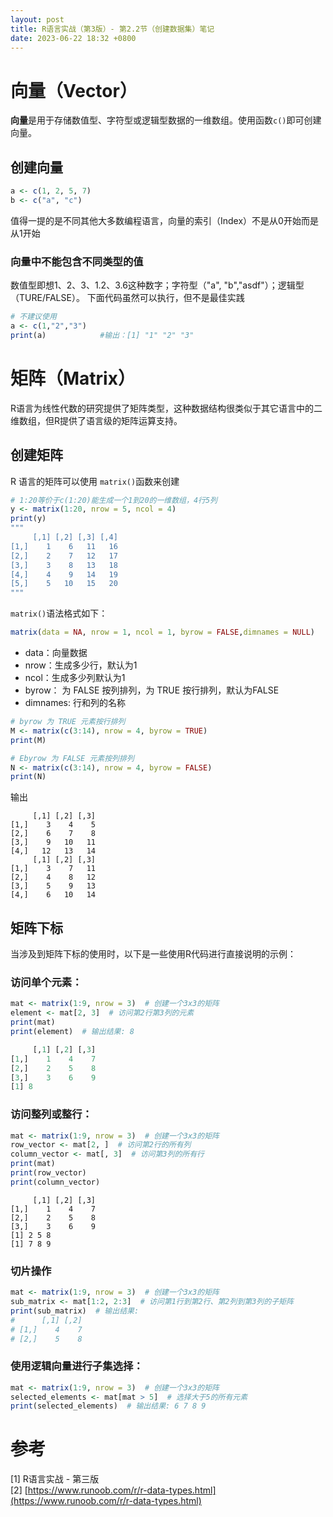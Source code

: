 ```yaml
---
layout: post
title: R语言实战（第3版）- 第2.2节（创建数据集）笔记
date: 2023-06-22 18:32 +0800
---
```


# 向量（Vector）

**向量**是用于存储数值型、字符型或逻辑型数据的一维数组。使用函数`c()`即可创建向量。

## 创建向量
```r
a <- c(1, 2, 5, 7) 
b <- c("a", "c") 
```
值得一提的是不同其他大多数编程语言，向量的索引（Index）不是从0开始而是从1开始

### 向量中不能包含不同类型的值
数值型即想1、2、3、1.2、3.6这种数字；字符型（"a", "b","asdf"）；逻辑型（TURE/FALSE）。
下面代码虽然可以执行，但不是最佳实践

```r
# 不建议使用
a <- c(1,"2","3")  
print(a)            #输出：[1] "1" "2" "3"
```

# 矩阵（Matrix）
R语言为线性代数的研究提供了矩阵类型，这种数据结构很类似于其它语言中的二维数组，但R提供了语言级的矩阵运算支持。
## 创建矩阵
R 语言的矩阵可以使用 ```matrix()```函数来创建
```r
# 1:20等价于c(1:20)能生成一个1到20的一维数组，4行5列
y <- matrix(1:20, nrow = 5, ncol = 4)
print(y)
"""
     [,1] [,2] [,3] [,4]
[1,]    1    6   11   16
[2,]    2    7   12   17
[3,]    3    8   13   18
[4,]    4    9   14   19
[5,]    5   10   15   20
"""
```

```matrix()```语法格式如下：

```R
matrix(data = NA, nrow = 1, ncol = 1, byrow = FALSE,dimnames = NULL)
```

- data：向量数据
- nrow：生成多少行，默认为1
- ncol：生成多少列默认为1
- byrow： 为 FALSE 按列排列，为 TRUE 按行排列，默认为FALSE
- dimnames: 行和列的名称

```R
# byrow 为 TRUE 元素按行排列
M <- matrix(c(3:14), nrow = 4, byrow = TRUE)
print(M)

# Ebyrow 为 FALSE 元素按列排列
N <- matrix(c(3:14), nrow = 4, byrow = FALSE)
print(N)
```
输出
```
     [,1] [,2] [,3]
[1,]    3    4    5
[2,]    6    7    8
[3,]    9   10   11
[4,]   12   13   14
     [,1] [,2] [,3]
[1,]    3    7   11
[2,]    4    8   12
[3,]    5    9   13
[4,]    6   10   14
```

## 矩阵下标

当涉及到矩阵下标的使用时，以下是一些使用R代码进行直接说明的示例：

### 访问单个元素：
```R
mat <- matrix(1:9, nrow = 3)  # 创建一个3x3的矩阵
element <- mat[2, 3]  # 访问第2行第3列的元素
print(mat)
print(element)  # 输出结果: 8

     [,1] [,2] [,3]
[1,]    1    4    7
[2,]    2    5    8
[3,]    3    6    9
[1] 8
```

### 访问整列或整行：
```R
mat <- matrix(1:9, nrow = 3)  # 创建一个3x3的矩阵
row_vector <- mat[2, ]  # 访问第2行的所有列
column_vector <- mat[, 3]  # 访问第3列的所有行
print(mat)
print(row_vector) 
print(column_vector)
```

```
     [,1] [,2] [,3]
[1,]    1    4    7
[2,]    2    5    8
[3,]    3    6    9
[1] 2 5 8
[1] 7 8 9
```

### 切片操作

```R
mat <- matrix(1:9, nrow = 3)  # 创建一个3x3的矩阵
sub_matrix <- mat[1:2, 2:3]  # 访问第1行到第2行、第2列到第3列的子矩阵
print(sub_matrix)  # 输出结果:
#      [,1] [,2]
# [1,]    4    7
# [2,]    5    8
```

### 使用逻辑向量进行子集选择：

```R
mat <- matrix(1:9, nrow = 3)  # 创建一个3x3的矩阵
selected_elements <- mat[mat > 5]  # 选择大于5的所有元素
print(selected_elements)  # 输出结果: 6 7 8 9
```

# 参考
[1] R语言实战 - 第三版 \
[2] [https://www.runoob.com/r/r-data-types.html](https://www.runoob.com/r/r-data-types.html)
